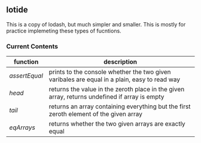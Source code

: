 ## lotide
This is a copy of lodash, but much simpler and smaller. This is mostly for practice implemeting these types of fucntions.

### Current Contents
| function | description|
| -------- |  --------- |
| *assertEqual* | prints to the console whether the two given varibales are equal in a plain, easy to read way |
| *head* | returns the value in the zeroth place in the given array, returns undefined if array is empty|
| *tail* | returns an array containing everything but the first zeroth element of the given array |
| *eqArrays* | returns whether the two given arrays are exactly equal |